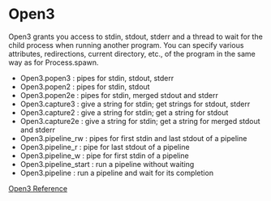 # Open3

Open3 grants you access to stdin, stdout, stderr and a thread to wait for the
child process when running another program. You can specify various
attributes, redirections, current directory, etc., of the program in the same
way as for Process.spawn.

*   Open3.popen3 : pipes for stdin, stdout, stderr
*   Open3.popen2 : pipes for stdin, stdout
*   Open3.popen2e : pipes for stdin, merged stdout and stderr
*   Open3.capture3 : give a string for stdin; get strings for stdout, stderr
*   Open3.capture2 : give a string for stdin; get a string for stdout
*   Open3.capture2e : give a string for stdin; get a string for merged stdout
    and stderr
*   Open3.pipeline_rw : pipes for first stdin and last stdout of a pipeline
*   Open3.pipeline_r : pipe for last stdout of a pipeline
*   Open3.pipeline_w : pipe for first stdin of a pipeline
*   Open3.pipeline_start : run a pipeline without waiting
*   Open3.pipeline : run a pipeline and wait for its completion


[Open3 Reference](https://ruby-doc.org/stdlib-2.6/libdoc/open3/rdoc/Open3.html)
